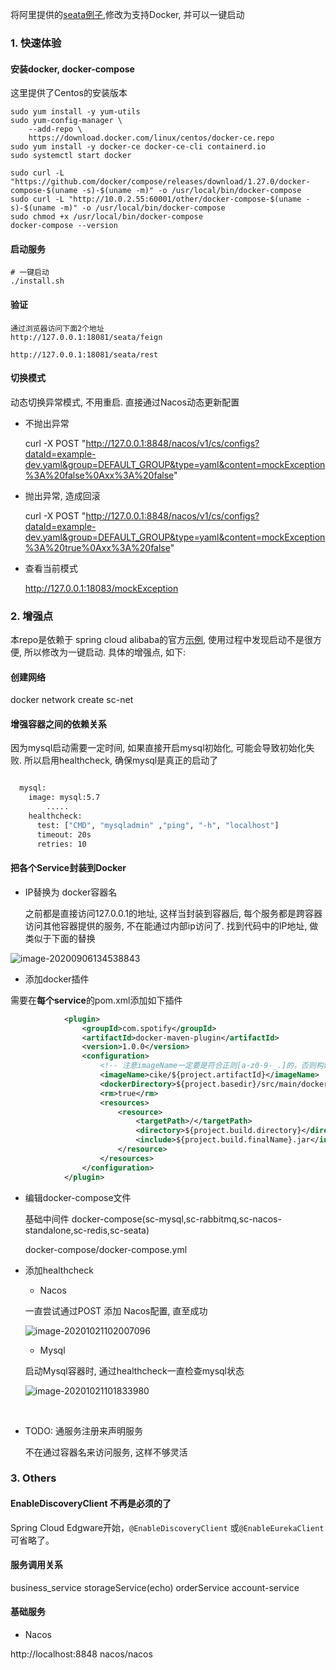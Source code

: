将阿里提供的[seata例子](https://github.com/alibaba/spring-cloud-alibaba/tree/master/spring-cloud-alibaba-examples/seata-example),修改为支持Docker, 并可以一键启动



### 1. 快速体验

#### 	安装docker, docker-compose

这里提供了Centos的安装版本

```shell
sudo yum install -y yum-utils
sudo yum-config-manager \
    --add-repo \
    https://download.docker.com/linux/centos/docker-ce.repo
sudo yum install -y docker-ce docker-ce-cli containerd.io
sudo systemctl start docker

sudo curl -L "https://github.com/docker/compose/releases/download/1.27.0/docker-compose-$(uname -s)-$(uname -m)" -o /usr/local/bin/docker-compose
sudo curl -L "http://10.0.2.55:60001/other/docker-compose-$(uname -s)-$(uname -m)" -o /usr/local/bin/docker-compose
sudo chmod +x /usr/local/bin/docker-compose
docker-compose --version
```



#### 	启动服务

```
# 一键启动
./install.sh
```



#### 	验证

```shell
通过浏览器访问下面2个地址
http://127.0.0.1:18081/seata/feign

http://127.0.0.1:18081/seata/rest
```



#### 切换模式

动态切换异常模式, 不用重启. 直接通过Nacos动态更新配置

* 不抛出异常

  curl -X POST "http://127.0.0.1:8848/nacos/v1/cs/configs?dataId=example-dev.yaml&group=DEFAULT_GROUP&type=yaml&content=mockException%3A%20false%0Axx%3A%20false"

* 抛出异常, 造成回滚

  curl -X POST "http://127.0.0.1:8848/nacos/v1/cs/configs?dataId=example-dev.yaml&group=DEFAULT_GROUP&type=yaml&content=mockException%3A%20true%0Axx%3A%20false"

* 查看当前模式

  http://127.0.0.1:18083/mockException





### 2. 增强点
本repo是依赖于 spring cloud alibaba的官方[示例](https://github.com/alibaba/spring-cloud-alibaba/tree/master/spring-cloud-alibaba-examples/seata-example), 使用过程中发现启动不是很方便, 所以修改为一键启动.
具体的增强点, 如下:

#### 创建网络

docker network create sc-net



#### 增强容器之间的依赖关系

因为mysql启动需要一定时间, 如果直接开启mysql初始化, 可能会导致初始化失败. 所以启用healthcheck, 确保mysql是真正的启动了

```dockerfile

  mysql:
    image: mysql:5.7
		.....
    healthcheck:
      test: ["CMD", "mysqladmin" ,"ping", "-h", "localhost"]
      timeout: 20s
      retries: 10
```



#### 把各个Service封装到Docker


* IP替换为 docker容器名

  之前都是直接访问127.0.0.1的地址, 这样当封装到容器后, 每个服务都是跨容器访问其他容器提供的服务, 不在能通过内部ip访问了. 
  找到代码中的IP地址, 做类似于下面的替换


![image-20200906134538843](https://tva1.sinaimg.cn/large/007S8ZIlly1gigvqhz7o8j327w0ben0e.jpg)



* 添加docker插件

需要在**每个service**的pom.xml添加如下插件

```xml
            <plugin>
                <groupId>com.spotify</groupId>
                <artifactId>docker-maven-plugin</artifactId>
                <version>1.0.0</version>
                <configuration>
                    <!-- 注意imageName一定要是符合正则[a-z0-9-_.]的，否则构建不会成功 -->
                    <imageName>cike/${project.artifactId}</imageName>
                    <dockerDirectory>${project.basedir}/src/main/docker</dockerDirectory>
                    <rm>true</rm>
                    <resources>
                        <resource>
                            <targetPath>/</targetPath>
                            <directory>${project.build.directory}</directory>
                            <include>${project.build.finalName}.jar</include>
                        </resource>
                    </resources>
                </configuration>
            </plugin>
```



* 编辑docker-compose文件

  基础中间件 docker-compose(sc-mysql,sc-rabbitmq,sc-nacos-standalone,sc-redis,sc-seata)

  docker-compose/docker-compose.yml

  

* 添加healthcheck

  * Nacos

  一直尝试通过POST 添加 Nacos配置, 直至成功

  ![image-20201021102007096](https://tva1.sinaimg.cn/large/007S8ZIlly1gjwqohfdqqj31k606g0tq.jpg)

  

  * Mysql

  启动Mysql容器时, 通过healthcheck一直检查mysql状态

  ![image-20201021101833980](https://tva1.sinaimg.cn/large/007S8ZIlly1gjwqmzg1w5j318k0mmwh5.jpg)

  ​		






* TODO:  通服务注册来声明服务

  不在通过容器名来访问服务, 这样不够灵活




 ### 3. Others



#### EnableDiscoveryClient 不再是必须的了

Spring Cloud Edgware开始，`@EnableDiscoveryClient` 或`@EnableEurekaClient` 可省略了。



#### 服务调用关系

business_service
	storageService(echo)
	orderService
		account-service





 #### 基础服务

* Nacos 

http://localhost:8848  nacos/nacos




